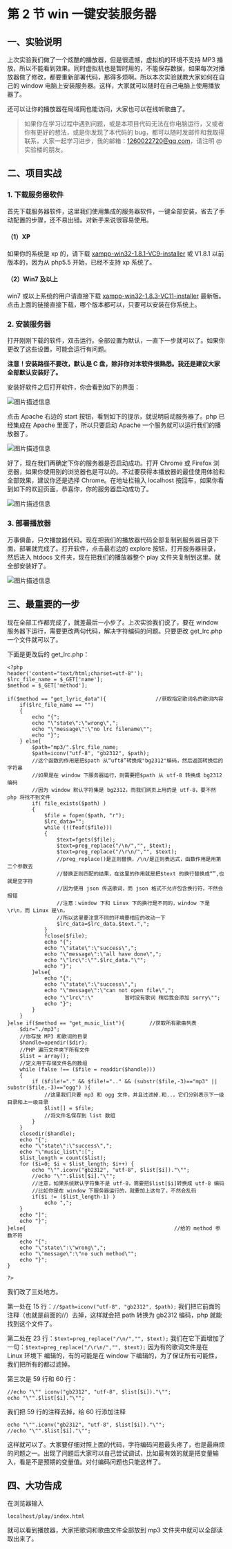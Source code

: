 # 第 2 节 win 一键安装服务器

## 一、实验说明

上次实验我们做了一个炫酷的播放器，但是很遗憾，虚拟机的环境不支持 MP3 播放，所以不能看到效果。同时虚拟机也是暂时用的，不能保存数据，如果每次对播放器做了修改，都要重新部署代码，那得多烦啊。所以本次实验就教大家如何在自己的 window 电脑上安装服务器。这样，大家就可以随时在自己电脑上使用播放器了。

还可以让你的播放器在局域网也能访问，大家也可以在线听歌曲了。

>如果你在学习过程中遇到问题，或是本项目代码无法在你电脑运行，又或者你有更好的想法，或是你发现了本代码的 bug，都可以随时发邮件和我取得联系，大家一起学习进步，我的邮箱：1260022720@qq.com，请注明 @实验楼的朋友。

## 二、项目实战

### 1\. 下载服务器软件

首先下载服务器软件，这里我们使用集成的服务器软件，一键全部安装，省去了手动配置的步骤，还不易出错。对新手来说很容易使用。

#### （1）XP

如果你的系统是 xp 的，请下载 [xampp-win32-1.8.1-VC9-installer](http://heanet.dl.sourceforge.net/project/xampp/XAMPP%20Windows/1.8.1/xampp-win32-1.8.1-VC9-installer.exe) 或 V1.8.1 以前版本的，因为从 php5.5 开始，已经不支持 xp 系统了。

#### （2）Win7 及以上

win7 或以上系统的用户请直接下载 [xampp-win32-1.8.3-VC11-installer](http://dlsw.baidu.com/sw-search-sp/soft/0e/12489/xampp-win32-1.8.3-0-VC11-installer.exe?version=2216780340) 最新版。 点击上面的链接直接下载，哪个版本都可以，只要可以安装在你系统上。

### 2\. 安装服务器

打开刚刚下载的软件，双击运行。全部设置为默认，一直下一步就可以了。如果你更改了这些设置，可能会运行有问题。

**注意！安装路径不要改，默认是 C 盘，除非你对本软件很熟悉。我还是建议大家全部默认安装好了。**

安装好软件之后打开软件，你会看到如下的界面：

![图片描述信息](img/userid14961labid455time1422963830510.jpg)

点击 Apache 右边的 start 按钮，看到如下的提示，就说明启动服务器了。php 已经集成在 Apache 里面了，所以只要启动 Apache 一个服务就可以运行我们的播放器了。

![图片描述信息](img/userid14961labid455time1422963875752.jpg)

好了，现在我们再确定下你的服务器是否启动成功。打开 Chrome 或 Firefox 浏览器，如果你使用别的浏览器也是可以的。不过要获得本播放器的最佳使用体验和全部效果，建议你还是选择 Chrome。在地址栏输入 localhost 按回车，如果你看到如下的欢迎页面，恭喜你，你的服务器启动成功了。

![图片描述信息](img/userid14961labid455time1422963943743.jpg)

### 3\. 部署播放器

万事俱备，只欠播放器代码。现在把我们的播放器代码全部复制到服务器目录下面，部署就完成了。打开软件，点击最右边的 explore 按钮，打开服务器目录，然后进入 htdocs 文件夹，现在把我们的播放器整个 play 文件夹复制到这里。就全部安装好了。

![图片描述信息](img/userid14961labid455time1422964096175.jpg)

## 三、最重要的一步

现在全部工作都完成了，就差最后一小步了。上次实验我们说了，要在 window 服务器下运行，需要更改两句代码，解决字符编码的问题。只要更改 get_lrc.php 一个文件就可以了。

下面是更改后的 get_lrc.php：

```
<?php
header('content="text/html;charset=utf-8"');
$lrc_file_name = $_GET['name'];
$method = $_GET['method'];

if($method == "get_lyric_data"){                //获取指定歌词名的歌词内容
    if($lrc_file_name == "")
    {
        echo "{";
        echo "\"state\":\"wrong\",";
        echo "\"message\":\"no lrc filename\"";
        echo "}";
    } else{
        $path="mp3/".$lrc_file_name;
        $path=iconv("utf-8", "gb2312", $path);
        //这个函数的作用是把$path 从“uft8”转换成"bg2312"编码，然后返回转换后的字符串
        //如果是在 window 下服务器运行，则需要把$path 从 utf-8 转换成 bg2312 编码
        //因为 window 默认字符集是 bg2312，而我们网页上用的是 utf-8，要不然 php 将找不到文件
        if( file_exists($path) )
        {
            $file = fopen($path, "r");
            $lrc_data="";
            while (!(feof($file)))
            {
                $text=fgets($file);
                $text=preg_replace("/\n/","", $text);
                $text=preg_replace("/\r\n/","", $text);
                //preg_replace()是正则替换，/\n/是正则表达式，函数作用是用第二个参数去
                //替换正则匹配的结果，在这里的作用就是把$text 的换行替换成“”,也就是空字符
                //因为使用 json 传送歌词，而 json 格式不允许包含换行符，不然会报错
                //注意：window 下和 Linux 下的换行是不同的，window 下是\r\n，而 Linux 是\n，
                //所以这里要注意不同的环境要相应的改动一下
                $lrc_data=$lrc_data.$text.",";
            }
            fclose($file);
            echo "{";
            echo "\"state\":\"success\",";
            echo "\"message\":\"all have done\",";
            echo "\"lrc\":\"".$lrc_data."\"";
            echo "}";
        }else{
            echo "{";
            echo "\"state\":\"success\",";
            echo "\"message\":\"can not open file\",";
            echo "\"lrc\":\"          暂时没有歌词 稍后我会添加 sorry\"";
            echo "}";
        }
    }
}else if($method == "get_music_list"){        //获取所有歌曲列表
    $dir="./mp3";
    //你存放 MP3 和歌词的目录
    $handle=opendir($dir);
    //PHP 遍历文件夹下所有文件 
    $list = array();
    //定义用于存储文件名的数组
    while (false !== ($file = readdir($handle)))
    {
        if ($file!="." && $file!=".." && (substr($file,-3)=="mp3" || substr($file,-3)=="ogg") ){
            //这里我们只要 mp3 和 ogg 文件，并且过滤掉.和..，它们分别表示下一级目录和上一级目录
            $list[] = $file;
            //将文件名保存到 list 数组
        }
    }
    closedir($handle);
    echo "{";
    echo "\"state\":\"success\",";
    echo "\"music_list\":[";
    $list_length = count($list);
    for ($i=0; $i < $list_length; $i++) { 
        echo "\"".iconv("gb2312", "utf-8", $list[$i])."\"";
        //echo "\"".$list[$i]."\"";
        //注意，如果系统默认字符集不是 utf-8，需要把$list[$i]转换成 utf-8 编码
        //比如你是在 window 下服务器运行的，就要加上这句了，不然会乱码
        if($i != ($list_length-1) )
            echo ",";
    }
    echo "]";
    echo "}";
}else{                                                //给的 method 参数不符
    echo "{";
    echo "\"state\":\"wrong\",";
    echo "\"message\":\"no such method\"";
    echo "}";
}

?> 
```

我们改了三处地方。

第一处在 15 行：`//$path=iconv("utf-8", "gb2312", $path);` 我们把它前面的注释（也就是前面的//）去掉，这样就会把 path 转换为 gb2312 编码，php 就能找到这个文件了。

第二处在 23 行：`$text=preg_replace("/\n/","", $text);` 我们在它下面增加了一句：`$text=preg_replace("/\r\n/","", $text);` 因为有的歌词文件是在 Linux 环境下 编辑的，有的可能是在 window 下编辑的，为了保证所有可能性，我们把所有的都过滤掉。

第三次是 59 行和 60 行：

```
//echo "\"" iconv("gb2312", "utf-8", $list[$i])."\"";
echo "\"".$list[$i]."\""; 
```

我们把 59 行的注释去掉，给 60 行添加注释

```
echo "\"".iconv("gb2312", "utf-8", $list[$i])."\"";
//echo "\"".$list[$i]."\""; 
```

这样就可以了。大家要仔细对照上面的代码，字符编码问题最头疼了，也是最麻烦的问题之一。出现了问题后大家可以自己尝试调试，比如最有效的就是把变量输入，看是不是预期的变量值。对付编码问题也只能这样了。

## 四、大功告成

在浏览器输入

```
localhost/play/index.html 
```

就可以看到播放器，大家把歌词和歌曲文件全部放到 mp3 文件夹中就可以全部读取出来了。